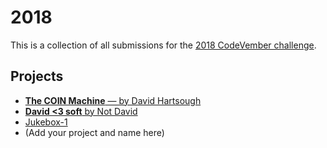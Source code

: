 # 2018
This is a collection of all submissions for the [2018 CodeVember challenge](https://codevember.co/).

## Projects

- [**The COIN Machine** — by David Hartsough](https://github.com/davidhartsough/COIN-Machine)
- [**David <3 soft** by Not David](https://github.com/dcryan/codevember)
- [Jukebox-1](https://jr-1.herokuapp.com/)
- (Add your project and name here)
